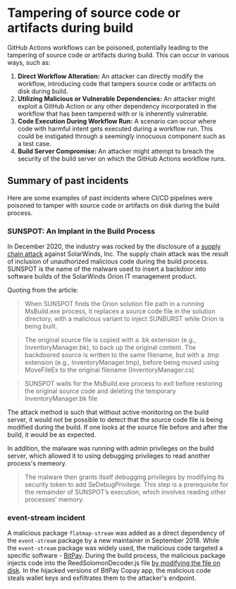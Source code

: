 # Tampering of source code or artifacts during build

GitHub Actions workflows can be poisoned, potentially leading to the tampering of source code or artifacts during build. This can occur in various ways, such as:

1. **Direct Workflow Alteration:** An attacker can directly modify the workflow, introducing code that tampers source code or artifacts on disk during build.
2. **Utilizing Malicious or Vulnerable Dependencies:** An attacker might exploit a GitHub Action or any other dependency incorporated in the workflow that has been tampered with or is inherently vulnerable.
3. **Code Execution During Workflow Run:** A scenario can occur where code with harmful intent gets executed during a workflow run. This could be instigated through a seemingly innocuous component such as a test case.
4. **Build Server Compromise:** An attacker might attempt to breach the security of the build server on which the GitHub Actions workflow runs.

## Summary of past incidents

Here are some examples of past incidents where CI/CD pipelines were poisoned to tamper with source code or artifacts on disk during the build process.

### SUNSPOT: An Implant in the Build Process

In December 2020, the industry was rocked by the disclosure of a [supply chain attack](https://www.crowdstrike.com/blog/sunspot-malware-technical-analysis/) against SolarWinds, Inc. The supply chain attack was the result of inclusion of unauthorized malicious code during the build process. SUNSPOT is the name of the malware used to insert a backdoor into software builds of the SolarWinds Orion IT management product.

Quoting from the article:

> When SUNSPOT finds the Orion solution file path in a running MsBuild.exe process, it replaces a source code file in the solution directory, with a malicious variant to inject SUNBURST while Orion is being built.

> The original source file is copied with a .bk extension (e.g., InventoryManager.bk), to back up the original content. The backdoored source is written to the same filename, but with a .tmp extension (e.g., InventoryManager.tmp), before being moved using MoveFileEx to the original filename (InventoryManager.cs)

> SUNSPOT waits for the MsBuild.exe process to exit before restoring the original source code and deleting the temporary InventoryManager.bk file

The attack method is such that without active monitoring on the build server, it would not be possible to detect that the source code file is being modified during the build. If one looks at the source file before and after the build, it would be as expected.

In addition, the malware was running with admin privileges on the build server, which allowed it to using debugging privileges to read another process's memeory.

> The malware then grants itself debugging privileges by modifying its security token to add SeDebugPrivilege. This step is a prerequisite for the remainder of SUNSPOT’s execution, which involves reading other processes’ memory.

### event-stream incident

A malicious package `flatmap-stream` was added as a direct dependency of the `event-stream` package by a new maintainer in September 2018. While the `event-stream` package was widely used, the malicious code targeted a specific software - [BitPay](https://github.com/bitpay/wallet/issues/9346). During the build process, the malicious package injects code into the ReedSolomonDecoder.js file [by modifying the file on disk](https://dl.acm.org/doi/pdf/10.1145/3517208.3523753). In the hijacked versions of BitPay Copay app, the malicious code steals wallet keys and exfiltrates them to the attacker's endpoint.

